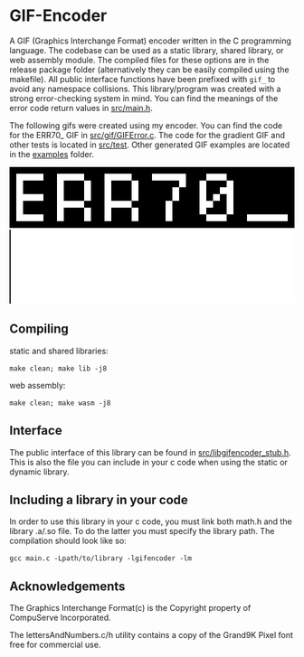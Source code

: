 # GIF-Encoder 
A GIF (Graphics Interchange Format) encoder written in the C programming language. The codebase can be used as a static library, shared library, or web assembly module. The compiled files for these options are in the release package folder (alternatively they can be easily compiled using the makefile). All public interface functions have been prefixed with `gif_` to avoid any namespace collisions. This library/program was created with a strong error-checking system in mind. You can find the meanings of the error code return values in [src/main.h](src/main.h).

The following gifs were created using my encoder. You can find the code for the ERR70_ GIF in [src/gif/GIFError.c](src/gif/GIFError.c). The code for the gradient GIF and other tests is located in [src/test](src/test/). Other generated GIF examples are located in the [examples](examples/) folder.

<img src="examples/error_70.gif" alt="Error Example"/>
<img src="examples/gradient.gif" alt="Gradient Example"/>


## Compiling
static and shared libraries:
```Shell
make clean; make lib -j8
```

web assembly:

```Shell
make clean; make wasm -j8
```

## Interface
The public interface of this library can be found in [src/libgifencoder_stub.h](src/libgifencoder_stub.h). This is also the file you can include in your c code when using the static or dynamic library.

## Including a library in your code
In order to use this library in your c code, you must link both math.h and the library .a/.so file. To do the latter you must specify the library path. The compilation should look like so:
```Shell
gcc main.c -Lpath/to/library -lgifencoder -lm
```

## Acknowledgements
The Graphics Interchange Format(c) is the Copyright property of CompuServe Incorporated.

The lettersAndNumbers.c/h utility contains a copy of the Grand9K Pixel font free for commercial use.
